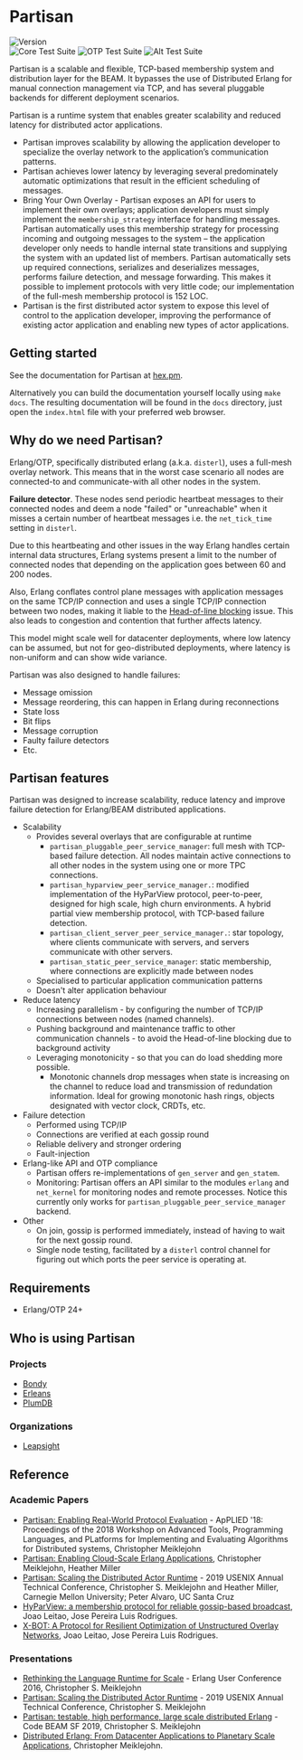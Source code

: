# Partisan

![Version](https://img.shields.io/badge/version-5.0.0--beta.24-blue?style=for-the-badge)<br>
![Core Test Suite](https://img.shields.io/github/actions/workflow/status/lasp-lang/partisan/build_and_test.yml?&branch=master&label=build-status&style=for-the-badge)
![OTP Test Suite](https://img.shields.io/github/actions/workflow/status/lasp-lang/partisan/otp-test.yml?&branch=master&label=otp-api-tests&style=for-the-badge)
![Alt Test Suite](https://img.shields.io/github/actions/workflow/status/lasp-lang/partisan/alt-test.yml?&branch=master&label=alt-tests&style=for-the-badge)

Partisan is a scalable and flexible, TCP-based membership system and distribution layer for the BEAM. It bypasses the use of Distributed Erlang for manual connection management via TCP, and has several pluggable backends for different deployment scenarios.

Partisan is a runtime system that enables greater scalability and reduced latency for distributed actor applications.

* Partisan improves scalability by allowing the application developer to specialize the overlay network to the application’s communication patterns.
* Partisan achieves lower latency by leveraging several predominately automatic optimizations that result in the efficient scheduling of messages.
* Bring Your Own Overlay - Partisan exposes an API for users to implement their own overlays; application developers must simply implement the `membership_strategy` interface for handling messages. Partisan automatically uses this membership strategy for processing incoming and outgoing messages to the system – the application developer only needs to handle internal state transitions and supplying the system with an updated list of members. Partisan automatically sets up required connections, serializes and deserializes messages, performs failure detection, and message forwarding. This makes it possible to implement protocols with very little code; our implementation of the full-mesh membership protocol is 152 LOC.
* Partisan is the first distributed actor system to expose this level of control to the application developer, improving the performance of existing actor application and enabling new types of actor applications.

## Getting started
See the documentation for Partisan at [hex.pm](https://hexdocs.pm/partisan/partisan.html).

Alternatively you can build the documentation yourself locally using `make docs`.
The resulting documentation will be found in the `docs` directory, just open the `index.html` file with your preferred web browser.


## Why do we need Partisan?

Erlang/OTP, specifically distributed erlang (a.k.a. `disterl`), uses a full-mesh overlay network. This means that in the worst case scenario all nodes are connected-to and communicate-with all other nodes in the system.

**Failure detector**. These nodes send periodic heartbeat messages to their connected nodes and deem a node "failed" or "unreachable" when it misses a certain number of heartbeat messages i.e. the `net_tick_time` setting in `disterl`.

Due to this heartbeating and other issues in the way Erlang handles certain internal data structures, Erlang systems present a limit to the number of connected nodes that depending on the application goes between 60 and 200 nodes.

Also, Erlang conflates control plane messages with application messages on the same TCP/IP connection and uses a single TCP/IP connection between two nodes, making it liable to the [Head-of-line blocking](https://en.wikipedia.org/wiki/Head-of-line_blocking) issue. This also leads to congestion and contention that further affects latency.

This model might scale well for datacenter deployments, where low latency can be assumed, but not for geo-distributed deployments, where latency is non-uniform and can show wide variance.

Partisan was also designed to handle failures:

* Message omission
* Message reordering, this can happen in Erlang during reconnections
* State loss
* Bit flips
* Message corruption
* Faulty failure detectors
* Etc.

## Partisan features

Partisan was designed to increase scalability, reduce latency and improve failure detection for Erlang/BEAM distributed applications.

* Scalability
    * Provides several overlays that are configurable at runtime
        * `partisan_pluggable_peer_service_manager`: full mesh with TCP-based failure detection. All nodes maintain active connections to all other nodes in the system using one or more TPC connections.
        * `partisan_hyparview_peer_service_manager.`: modified implementation of the HyParView protocol, peer-to-peer, designed for high scale, high churn environments. A hybrid partial view membership protocol, with TCP-based failure detection.
        * `partisan_client_server_peer_service_manager.`: star topology, where clients communicate with servers, and servers communicate with other servers.
        * `partisan_static_peer_service_manager`: static membership, where connections are explicitly made between nodes
    * Specialised to particular application communication patterns
    * Doesn't alter application behaviour
* Reduce latency
    * Increasing parallelism - by configuring the number of TCP/IP connections between nodes (named channels).
    * Pushing background and maintenance traffic to other communication channels - to avoid the Head-of-line blocking due to background activity
    * Leveraging monotonicity - so that you can do load shedding more possible.
        * Monotonic channels drop messages when state is increasing on the channel to reduce load and transmission of redundation information. Ideal for growing monotonic hash rings, objects designated with vector clock, CRDTs, etc.
* Failure detection
    * Performed using TCP/IP
    * Connections are verified at each gossip round
    * Reliable delivery and stronger ordering
    * Fault-injection
* Erlang-like API and OTP compliance
    * Partisan offers re-implementations of `gen_server` and `gen_statem`.
    * Monitoring: Partisan offers an API similar to the modules `erlang` and `net_kernel` for monitoring nodes and remote processes. Notice this currently only works for `partisan_pluggable_peer_service_manager` backend.
* Other
    * On join, gossip is performed immediately, instead of having to wait for the next gossip round.
    * Single node testing, facilitated by a `disterl` control channel for figuring out which ports the peer service is operating at.


## Requirements

* Erlang/OTP 24+

## Who is using Partisan

### Projects

* [Bondy](https://github.com/bondy-io/bondy)
* [Erleans](https://github.com/erleans/erleans)
* [PlumDB](https://github.com/Leapsight/plum_db)

### Organizations

* [Leapsight](https://www.leapsight.com)


## Reference

### Academic Papers

* [Partisan: Enabling Real-World Protocol Evaluation](https://dl.acm.org/doi/10.1145/3231104.3231106) - ApPLIED '18: Proceedings of the 2018 Workshop on Advanced Tools, Programming Languages, and PLatforms for Implementing and Evaluating Algorithms for Distributed systems, Christopher Meiklejohn
* [Partisan: Enabling Cloud-Scale Erlang Applications](https://arxiv.org/abs/1802.02652), Christopher Meiklejohn, Heather Miller
* [Partisan: Scaling the Distributed Actor Runtime](https://www.usenix.org/system/files/atc19-meiklejohn.pdf) - 2019 USENIX Annual Technical Conference,  Christopher S. Meiklejohn and Heather Miller, Carnegie Mellon University; Peter Alvaro, UC Santa Cruz
* [HyParView: a membership protocol for reliable gossip-based broadcast](https://asc.di.fct.unl.pt/~jleitao/pdf/dsn07-leitao.pdf), Joao Leitao, Jose Pereira Luis Rodrigues.
* [X-BOT: A Protocol for Resilient Optimization of Unstructured Overlay Networks](https://www.academia.edu/2901632/X_BOT_A_Protocol_for_Resilient_Optimization_of_Unstructured_Overlay_Networks), Joao Leitao, Jose Pereira Luis Rodrigues.

### Presentations

* [Rethinking the Language Runtime for Scale](http://www.erlang-factory.com/euc2016/christopher-meiklejohn) - Erlang User Conference 2016, Christopher S. Meiklejohn
* [Partisan: Scaling the Distributed Actor Runtime](https://www.usenix.org/conference/atc19/presentation/meiklejohn) - 2019 USENIX Annual Technical Conference, Christopher S. Meiklejohn
* [Partisan: testable, high performance, large scale distributed Erlang](https://codesync.global/media/partisan-testable-high-performance-large-scale-distributed-erlang/) - Code BEAM SF 2019, Christopher S. Meiklejohn
* [Distributed Erlang: From Datacenter Applications to Planetary Scale Applications](https://www.youtube.com/watch?v=01vedKGBQkQ), Christopher Meiklejohn.
